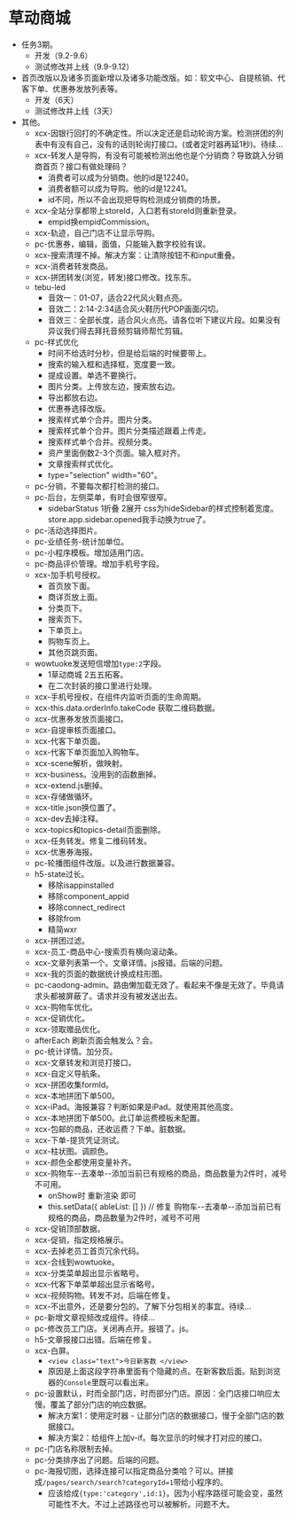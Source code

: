 # 草动商城
* 任务3期。
    - 开发（9.2-9.6）
    - 测试修改并上线（9.9-9.12）
* 首页改版以及诸多页面新增以及诸多功能改版。如：软文中心、自提核销、代客下单、优惠券发放列表等。
    - 开发（6天）
    - 测试修改并上线（3天）
* 其他。
    - xcx-因银行回打的不确定性。所以决定还是启动轮询方案。检测拼团的列表中有没有自己，没有的话则轮询打接口。(或者定时器再延1秒)。待续...
    - xcx-转发人是导购，有没有可能被检测出他也是个分销商？导致跳入分销商首页？接口有做处理码？
        - 消费者可以成为分销商。他的id是12240。
        - 消费者额可以成为导购。他的id是12241。
        - id不同，所以不会出现把导购检测成分销商的场景。
    - xcx-全站分享都带上storeId，入口若有storeId则重新登录。
        - empid换empidCommission。
    - xcx-轨迹，自己门店不让显示导购。
    - pc-优惠券，编辑，面值，只能输入数字校验有误。
    - xcx-搜索清理不掉。解决方案：让清除按钮不和input重叠。
    - xcx-消费者转发商品。
    - xcx-拼团转发(浏览，转发)接口修改。找东东。
    - tebu-led
        - 音效一：01-07，适合22代风火鞋点亮。
        - 音效二：2:14-2:34适合风火鞋历代POP画面闪切。
        - 音效三：全部长度，适合风火点亮。请各位听下建议片段。如果没有异议我们得去拜托音频剪辑师帮忙剪辑。
    - pc-样式优化
        - 时间不给选时分秒，但是给后端的时候要带上。
        - 搜索的输入框和选择框，宽度要一致。
        - 提成设置。单选不要换行。
        - 图片分类。上传放左边，搜索放右边。
        - 导出都放右边。
        - 优惠券选择改版。
        - 搜索样式单个合并。图片分类。
        - 搜索样式单个合并。图片分类描述跟着上传走。
        - 搜索样式单个合并。视频分类。
        - 资产里面倒数2-3个页面。输入框对齐。
        - 文章搜索样式优化。
        - type="selection" width="60"。
    - pc-分销，不要每次都打检测的接口。
    - pc-后台，左侧菜单，有时会很窄很窄。
        - sidebarStatus 1折叠 2展开 css为hideSidebar的样式控制着宽度。store.app.sidebar.opened我手动换为true了。
    - pc-活动选择图片。
    - pc-业绩任务-统计加单位。
    - pc-小程序模板。增加适用门店。
    - pc-商品评价管理。增加手机号字段。
    - xcx-加手机号授权。
        - 首页放下面。
        - 商详页放上面。
        - 分类页下。
        - 搜索页下。
        - 下单页上。
        - 购物车页上。
        - 其他页跳页面。
    - wowtuoke发送短信增加`type:2`字段。
        - 1草动商城 2五五拓客。
        - 在二次封装的接口里进行处理。
    - xcx-手机号授权，在组件内监听页面的生命周期。
    - xcx-this.data.orderInfo.takeCode 获取二维码数据。
    - xcx-优惠券发放页面接口。
    - xcx-自提审核页面接口。
    - xcx-代客下单页面。
    - xcx-代客下单页面加入购物车。
    - xcx-scene解析，做映射。
    - xcx-business。没用到的函数删掉。
    - xcx-extend.js删掉。
    - xcx-存储做循环。
    - xcx-title.json换位置了。
    - xcx-dev去掉注释。
    - xcx-topics和topics-detail页面删除。
    - xcx-任务转发。修复二维码转发。
    - xcx-优惠券海报。
    - pc-轮播图组件改版。以及进行数据兼容。
    - h5-state过长。
        - 移除isappinstalled
        - 移除component_appid
        - 移除connect_redirect
        - 移除from
        - 精简wxr
    - xcx-拼团过滤。
    - xcx-员工-商品中心-搜索页有横向滚动条。
    - xcx-文章列表第一个。文章详情。js报错。后端的问题。
    - xcx-我的页面的数据统计换成柱形图。
    - pc-caodong-admin。路由懒加载无效了。看起来不像是无效了。毕竟请求头都被屏蔽了。请求并没有被发送出去。
    - xcx-购物车优化。
    - xcx-促销优化。
    - xcx-领取赠品优化。
    - afterEach 刷新页面会触发么？会。
    - pc-统计详情。加分页。
    - xcx-文章转发和浏览打接口。
    - xcx-自定义导航条。
    - xcx-拼团收集formId。
    - xcx-本地拼团下单500。
    - xcx-iPad。海报兼容？判断如果是iPad。就使用其他高度。
    - xcx-本地拼团下单500。此订单运费模板未配置。
    - xcx-包邮的商品，还收运费？下单。脏数据。
    - xcx-下单-提货凭证测试。
    - xcx-柱状图。调颜色。
    - xcx-颜色全都使用变量补齐。
    - xcx-购物车--去凑单--添加当前已有规格的商品，商品数量为2件时，减号不可用。
        - onShow时 重新渲染 即可
        - this.setData({ ableList: [] }) // 修复 购物车--去凑单--添加当前已有规格的商品，商品数量为2件时，减号不可用
    - xcx-促销顶部数据。
    - xcx-促销，指定规格展示。
    - xcx-去掉老员工首页冗余代码。
    - xcx-合线到wowtuoke。
    - xcx-分类菜单超出显示省略号。
    - xcx-代客下单菜单超出显示省略号。
    - xcx-视频购物。转发不对。后端在修复。
    - xcx-不出意外，还是要分包的。了解下分包相关的事宜。待续...
    - pc-新增文章视频改成组件。待续...
    - pc-修改员工门店。关闭再点开。报错了。js。
    - h5-文章报接口出错。后端在修复。
    - xcx-白屏。
        - `<view class="text">今日新客数 </view>`
        - 原因是上面这段字符串里面有个隐藏的点。在新客数后面。贴到浏览器的`Console`里既可以看出来。
    - pc-设置默认，时而全部门店，时而部分门店。原因：全门店接口响应太慢。覆盖了部分门店的响应数据。
        - 解决方案1：使用定时器 - 让部分门店的数据接口，慢于全部门店的数据接口。
        - 解决方案2：给组件上加v-if。每次显示的时候才打对应的接口。
    - pc-门店名称限制去掉。
    - pc-分类排序出了问题。后端的问题。
    - pc-海报切图，选择连接可以指定商品分类哈？可以。拼接成`/pages/search/search?categoryId=1`带给小程序的。
        - 应该给成`{type:'category',id:1}`。因为小程序路径可能会变，虽然可能性不大。不过上述路径也可以被解析。问题不大。
